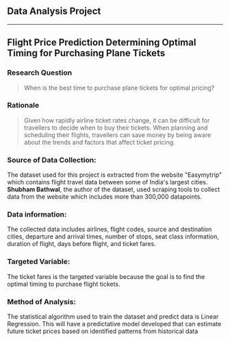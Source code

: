 ## Data Analysis Project

---

## Flight Price Prediction Determining Optimal Timing for Purchasing Plane Tickets

### Research Question
> When is the best time to purchase plane tickets for optimal pricing?

### Rationale
> Given how rapidly airline ticket rates change, it can be difficult for travellers to decide when to buy their tickets. When planning and scheduling their flights, travellers can save money by being aware about the trends and factors that affect ticket pricing.

### Source of Data Collection:
The dataset used for this project is extracted from the website "Easymytrip" which contains flight travel data between some of India's largest cities. **Shubham Bathwal**, the author of the dataset, used scraping tools to collect data from the website which includes more than 300,000 datapoints.

### Data information:
The collected data includes airlines, flight codes, source and destination cities, departure and arrival times, number of stops, seat class information, duration of flight, days before flight, and ticket fares.

### Targeted Variable:
The ticket fares is the targeted variable because the goal is to find the optimal timing to purchase flight tickets.

### Method of Analysis:
The statistical algorithm used to train the dataset and predict data is Linear Regression. This will have a predictative model developed that can estimate future ticket prices based on identified patterns from historical data
